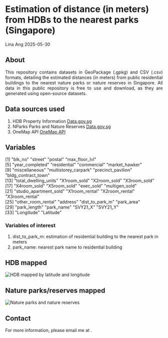 Estimation of distance (in meters) from HDBs to the nearest parks (Singapore)
================
Lina Ang
2025-05-30

## About
<div style="text-align: justify;">
This repository contains datasets in GeoPackage (.gpkg) and CSV (.csv) formats, detailing the estimated distances (in meters) from public residential buildings to the nearest nature parks or nature reserves in Singapore. All data in this public repository is free to use and download, as they are generated using open-source datasets.
</div>

## Data sources used 
1) HDB Property Information [Data.gov.sg](https://data.gov.sg/datasets?query=hdb&resultId=d_17f5382f26140b1fdae0ba2ef6239d2f&page=1)
2) NParks Parks and Nature Reserves [Data.gov.sg](https://data.gov.sg/datasets?query=nature+parks&page=1&resultId=d_77d7ec97be83d44f61b85454f844382f)
3) OneMap API [OneMap API](https://www.onemap.gov.sg/apidocs/maps)

## Variables
 [1] "blk_no"                "street"                "postal"                "max_floor_lvl"        
 [5] "year_completed"        "residential"           "commercial"            "market_hawker"        
 [9] "miscellaneous"         "multistorey_carpark"   "precinct_pavilion"     "bldg_contract_town"   
[13] "total_dwelling_units"  "X1room_sold"           "X2room_sold"           "X3room_sold"          
[17] "X4room_sold"           "X5room_sold"           "exec_sold"             "multigen_sold"        
[21] "studio_apartment_sold" "X1room_rental"         "X2room_rental"         "X3room_rental"        
[25] "other_room_rental"     "address"               "dist_to_park_m"        "park_area"            
[29] "park_length"           "park_name"             "SVY21_X"               "SVY21_Y"              
[33] "Longitude"             "Latitude"    

### Variables of interest
1) dist_to_park_m: estimation of residential building to the nearest park in meters
2) park_name: nearest park name to residential building

## HDB mapped
![HDB mapped by latitude and longitude](figures/HDBs.jpg)

## Nature parks/reserves mapped
![Nature parks and nature reserves](figures/Parks.jpg)

## Contact
<div style="text-align: justify;">
For more information, please email me at <ephanli@nus.edu.sg>.
</div>

